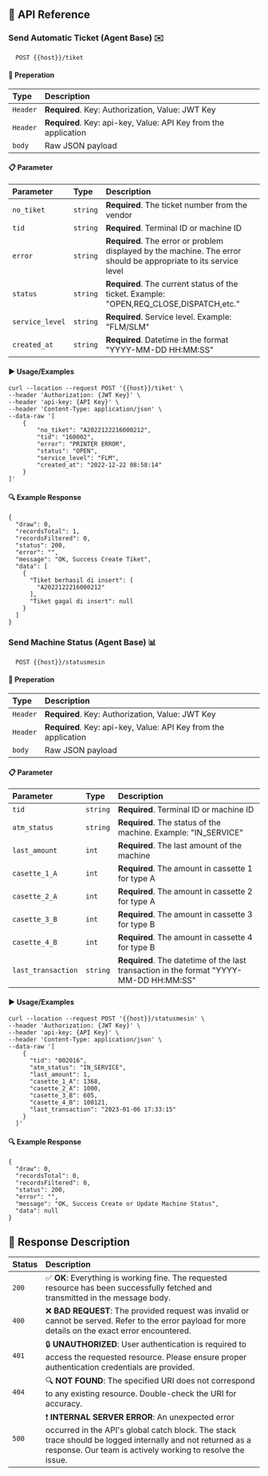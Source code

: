 ## 📖 API Reference

### Send Automatic Ticket (Agent Base) ✉️

```http
  POST {{host}}/tiket
```

#### 📝 Preperation 
| Type     | Description                                                     |
| :------- | :-------------------------------------------------------------- |
| `Header` | **Required**. Key: Authorization, Value: JWT Key                |
| `Header` | **Required**. Key: api-key, Value: API Key from the application |
| `body`   | Raw JSON payload                                                |

#### 📋 Parameter

| Parameter       | Type     | Description                                                                                                       |
| :-------------- | :------- | :---------------------------------------------------------------------------------------------------------------- |
| `no_tiket`      | `string` | **Required**. The ticket number from the vendor                                                                   |
| `tid`           | `string` | **Required**. Terminal ID or machine ID                                                                           |
| `error`         | `string` | **Required**. The error or problem displayed by the machine. The error should be appropriate to its service level |
| `status`        | `string` | **Required**. The current status of the ticket. Example: "OPEN,REQ_CLOSE,DISPATCH,etc."                           |
| `service_level` | `string` | **Required**. Service level. Example: "FLM/SLM"                                                                   |
| `created_at`    | `string` | **Required**. Datetime in the format "YYYY-MM-DD HH:MM:SS"                                                        |


#### ▶️ Usage/Examples

```
curl --location --request POST '{{host}}/tiket' \
--header 'Authorization: {JWT Key}' \
--header 'api-key: {API Key}' \
--header 'Content-Type: application/json' \
--data-raw '[
    {
        "no_tiket": "A2022122216000212",
        "tid": "160002",
        "error": "PRINTER ERROR",
        "status": "OPEN",
        "service_level": "FLM",
        "created_at": "2022-12-22 08:58:14"
    }
]'
```

#### 🔍 Example Response
```
{
  "draw": 0,
  "recordsTotal": 1,
  "recordsFiltered": 0,
  "status": 200,
  "error": "",
  "message": "OK, Success Create Tiket",
  "data": [
    {
      "Tiket berhasil di insert": [
        "A2022122216000212"
      ],
      "Tiket gagal di insert": null
    }
  ]
}
```


### Send Machine Status (Agent Base) 📊

```http
  POST {{host}}/statusmesin
```

#### 📝 Preperation 
| Type     | Description                                                     |
| :------- | :-------------------------------------------------------------- |
| `Header` | **Required**. Key: Authorization, Value: JWT Key                |
| `Header` | **Required**. Key: api-key, Value: API Key from the application |
| `body`   | Raw JSON payload                                                |

#### 📋 Parameter

| Parameter          | Type     | Description                                                                            |
| :----------------- | :------- | :------------------------------------------------------------------------------------- |
| `tid`              | `string` | **Required**. Terminal ID or machine ID                                                |
| `atm_status`       | `string` | **Required**. The status of the machine. Example: "IN_SERVICE"                         |
| `last_amount`      | `int`    | **Required**. The last amount of the machine                                           |
| `casette_1_A`      | `int`    | **Required**. The amount in cassette 1 for type A                                      |
| `casette_2_A`      | `int`    | **Required**. The amount in cassette 2 for type A                                      |
| `casette_3_B`      | `int`    | **Required**. The amount in cassette 3 for type B                                      |
| `casette_4_B`      | `int`    | **Required**. The amount in cassette 4 for type B                                      |
| `last_transaction` | `string` | **Required**. The datetime of the last transaction in the format "YYYY-MM-DD HH:MM:SS" |


#### ▶️ Usage/Examples

```
curl --location --request POST '{{host}}/statusmesin' \
--header 'Authorization: {JWT Key}' \
--header 'api-key: {API Key}' \
--header 'Content-Type: application/json' \
--data-raw '[
    {
      "tid": "002016",
      "atm_status": "IN_SERVICE",
      "last_amount": 1,
      "casette_1_A": 1368,
      "casette_2_A": 1000,
      "casette_3_B": 605,
      "casette_4_B": 100121,
      "last_transaction": "2023-01-06 17:33:15"
    }
  ]'

```

#### 🔍 Example Response
```
{
  "draw": 0,
  "recordsTotal": 0,
  "recordsFiltered": 0,
  "status": 200,
  "error": "",
  "message": "OK, Success Create or Update Machine Status",
  "data": null
}
```

## 📖 Response Description

| Status   |  Description  |
| ------------- |:--------------|
|`200`| ✅ **OK**: Everything is working fine. The requested resource has been successfully fetched and transmitted in the message body.|
|`400`| ❌ **BAD REQUEST**: The provided request was invalid or cannot be served. Refer to the error payload for more details on the exact error encountered.|
|`401`| 🔒 **UNAUTHORIZED**: User authentication is required to access the requested resource. Please ensure proper authentication credentials are provided.|
|`404`| 🔍 **NOT FOUND**: The specified URI does not correspond to any existing resource. Double-check the URI for accuracy.|
|`500`| ❗ **INTERNAL SERVER ERROR**: An unexpected error occurred in the API's global catch block. The stack trace should be logged internally and not returned as a response. Our team is actively working to resolve the issue. |
